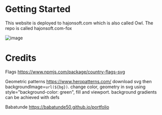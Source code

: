 # Getting Started

This website is deployed to hajonsoft.com which is also called Owl. The repo is called hajonsoft.com-fox

![image](https://user-images.githubusercontent.com/9623964/118429025-987a7580-b685-11eb-9c23-87ae253455ae.png)


# Credits

Flags https://www.npmjs.com/package/country-flags-svg

Geometric patterns https://www.heropatterns.com/  download svg then backgroundImage=`url(${bg})`. change color, geometry in svg using style="background-color: green", fill and viewport. background gradients can be achieved with defs

Babatunde https://babatunde50.github.io/portfolio


